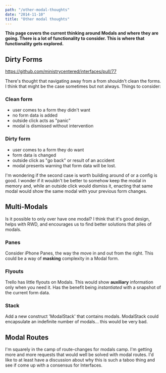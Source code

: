 ```yaml
---
path: "/other-modal-thoughts"
date: "2014-11-10"
title: "Other modal thoughts"
---
```


**This page covers the current thinking around Modals and where they are going. There is a lot of functionality to consider. This is where that functionality gets explored.**

## Dirty Forms

https://github.com/ministrycentered/interfaces/pull/77

There's thought that navigating away from a from shouldn't clean the forms. I think that might be the case sometimes but not always. Things to consider:

### Clean form
  * user comes to a form they didn't want
  * no form data is added
  * outside click acts as "panic"
  * modal is dismissed without intervention

### Dirty form
  * user comes to a form they do want
  * form data is changed
  * outside click as "go back" or result of an accident
  * modal presents warning that form data will be lost.

I'm wondering if the second case is worth building around of or a config is good.  I wonder if it wouldn't be better to somehow keep the modal in memory and, while an outside click would dismiss it, enacting that same modal would show the same modal with your previous form changes.

## Multi-Modals

Is it possible to only over have one modal? I think that it's good design, helps with RWD, and encourages us to find better solutions that piles of modals.

### Panes

Consider iPhone Panes, the way the move in and out from the right. This could be a way of **masking** complexity in a Modal form.

### Flyouts

Trello has little flyouts on Modals. This would show **auxiliary** information only when you need it. Has the benefit being _instantiated_ with a snapshot of the current form data.

### Stack

Add a new construct 'ModalStack' that contains modals. ModalStack could encapsulate an indefinite number of modals... this would be very bad.

## Modal Routes

I'm squarely in the camp of route-changes for modals camp. I'm getting more and more requests that would well be solved with modal routes. I'd like to at least have a discussion about why this is such a taboo thing and see if come up with a consensus for Interfaces.